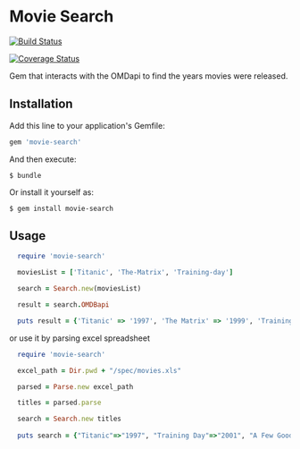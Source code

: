 # Movie Search

[![Build Status](https://travis-ci.org/rtezera1/search-gem.svg?branch=master)](https://travis-ci.org/rtezera1/search-gem)

[![Coverage Status](https://coveralls.io/repos/rtezera1/search-gem/badge.svg)](https://coveralls.io/r/rtezera1/search-gem)

Gem that interacts with the OMDapi to find the years movies were released.

## Installation

Add this line to your application's Gemfile:

```ruby
gem 'movie-search'
```

And then execute:

    $ bundle

Or install it yourself as:

    $ gem install movie-search

## Usage

```ruby
  require 'movie-search'

  moviesList = ['Titanic', 'The-Matrix', 'Training-day']

  search = Search.new(moviesList)

  result = search.OMDBapi

  puts result = {'Titanic' => '1997', 'The Matrix' => '1999', 'Training Day' => '2001' }
```
or use it by parsing excel spreadsheet

```ruby
  require 'movie-search'

  excel_path = Dir.pwd + "/spec/movies.xls"

  parsed = Parse.new excel_path

  titles = parsed.parse

  search = Search.new titles
  
  puts search = {"Titanic"=>"1997", "Training Day"=>"2001", "A Few Good Men"=>"1992", "Rounders"=>"1998", "The Godfather"=>"1972"}
  
```

